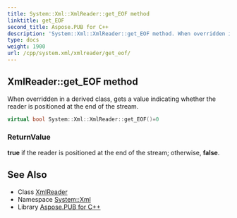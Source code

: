 ```yaml
---
title: System::Xml::XmlReader::get_EOF method
linktitle: get_EOF
second_title: Aspose.PUB for C++
description: 'System::Xml::XmlReader::get_EOF method. When overridden in a derived class, gets a value indicating whether the reader is positioned at the end of the stream in C++.'
type: docs
weight: 1900
url: /cpp/system.xml/xmlreader/get_eof/
---
```

## XmlReader::get_EOF method


When overridden in a derived class, gets a value indicating whether the reader is positioned at the end of the stream.

```cpp
virtual bool System::Xml::XmlReader::get_EOF()=0
```


### ReturnValue

**true** if the reader is positioned at the end of the stream; otherwise, **false**.

## See Also

* Class [XmlReader](../)
* Namespace [System::Xml](../../)
* Library [Aspose.PUB for C++](../../../)
